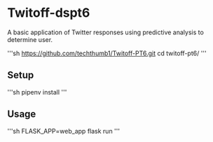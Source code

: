 # Twitoff-dspt6

A basic application of Twitter responses using predictive analysis to determine user.

'''sh
<https://github.com/techthumb1/Twitoff-PT6.git>
cd twitoff-pt6/
'''

## Setup

'''sh
pipenv install
'''

## Usage

'''sh
FLASK_APP=web_app flask run
'''

